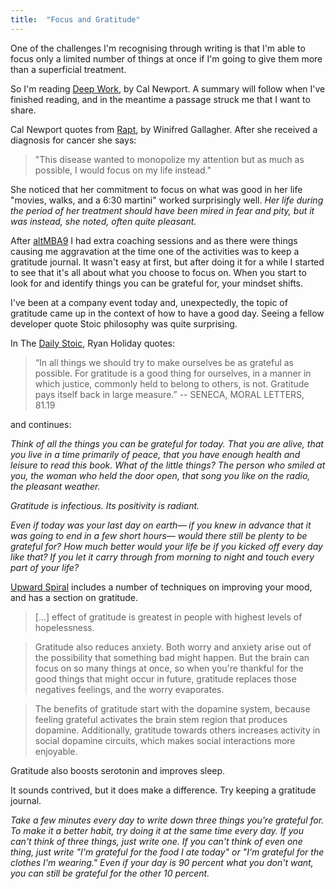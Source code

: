```yaml
---
title:  "Focus and Gratitude"
---
```


One of the challenges I'm recognising through writing is that I'm able to focus only a limited number of things at once if I'm going to give them more than a superficial treatment. 

So I'm reading [Deep Work](https://www.amazon.com//dp/1455586692/), by Cal Newport. A summary will follow when I've finished reading, and in the meantime a passage struck me that I want to share.

Cal Newport quotes from [Rapt](https://www.amazon.com//dp/0143116908/), by Winifred Gallagher. After  she received a diagnosis for cancer she says: 

> "This disease wanted to monopolize my attention but as much as possible, I would focus on my life instead." 

She noticed that her commitment to focus on what was good in her life "movies, walks, and a 6:30 martini" worked surprisingly well. _Her life during the period of her treatment should have been mired in fear and pity, but it was instead, she noted, often quite pleasant._

After [altMBA9](https://altmba.com/) I had extra coaching sessions and as there were things causing me aggravation at the time one of the activities was to keep a gratitude journal. It wasn't easy at first, but after doing it for a while I started to see that it's all about what you choose to focus on. When you start to look for and identify things you can be grateful for, your mindset shifts.

I've been at a company event today and, unexpectedly, the topic of gratitude came up in the context of how to have a good day. Seeing a fellow developer quote Stoic philosophy was quite surprising.

In The [Daily Stoic](https://www.amazon.com/dp/0735211736/), Ryan Holiday quotes:

> “In all things we should try to make ourselves be as grateful as possible. For gratitude is a good thing for ourselves, in a manner in which justice, commonly held to belong to others, is not. Gratitude pays itself back in large measure.” -- SENECA, MORAL LETTERS, 81.19

and continues:

_Think of all the things you can be grateful for today. That you are alive, that you live in a time primarily of peace, that you have enough health and leisure to read this book. What of the little things? The person who smiled at you, the woman who held the door open, that song you like on the radio, the pleasant weather._

_Gratitude is infectious. Its positivity is radiant._

_Even if today was your last day on earth— if you knew in advance that it was going to end in a few short hours— would there still be plenty to be grateful for? How much better would your life be if you kicked off every day like that? If you let it carry through from morning to night and touch every part of your life?_

[Upward Spiral](https://www.amazon.com/dp/1626251207/) includes a number of techniques on improving your mood, and has a section on gratitude. 

> [...] effect of gratitude is greatest in people with highest levels of hopelessness. 

> Gratitude also reduces anxiety. Both worry and anxiety arise out of the possibility that something bad might happen. But the brain can focus on so many things at once, so when you're thankful for the good things that might occur in future, gratitude replaces those negatives feelings, and the worry evaporates.

> The benefits of gratitude start with the dopamine system, because feeling grateful activates the brain stem region that produces dopamine. Additionally, gratitude towards others increases activity in social dopamine circuits, which makes social interactions more enjoyable. 

Gratitude also boosts serotonin and improves sleep.

It sounds contrived, but it does make a difference. Try keeping a gratitude journal. 

_Take a few minutes every day to write down three things you're grateful for. To make it a better habit, try doing it at the same time every day. If you can't think of three things, just write one. If you can't think of even one thing, just write "I'm grateful for the food I ate today" or "I'm grateful for the clothes I'm wearing." Even if your day is 90 percent what you don't want, you can still be grateful for the other 10 percent._



